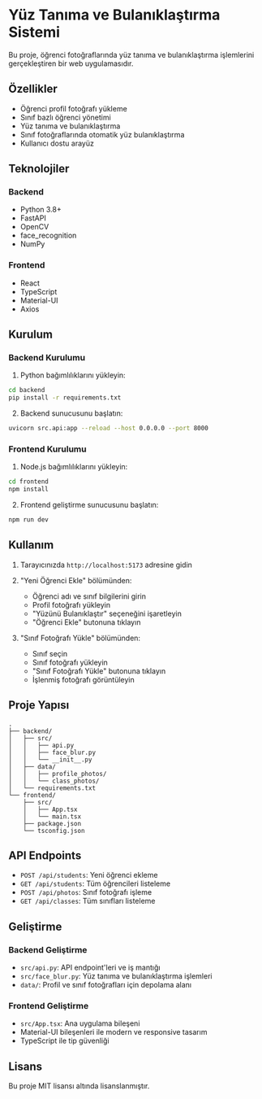 # Yüz Tanıma ve Bulanıklaştırma Sistemi

Bu proje, öğrenci fotoğraflarında yüz tanıma ve bulanıklaştırma işlemlerini gerçekleştiren bir web uygulamasıdır.

## Özellikler

- Öğrenci profil fotoğrafı yükleme
- Sınıf bazlı öğrenci yönetimi
- Yüz tanıma ve bulanıklaştırma
- Sınıf fotoğraflarında otomatik yüz bulanıklaştırma
- Kullanıcı dostu arayüz

## Teknolojiler

### Backend

- Python 3.8+
- FastAPI
- OpenCV
- face_recognition
- NumPy

### Frontend

- React
- TypeScript
- Material-UI
- Axios

## Kurulum

### Backend Kurulumu

1. Python bağımlılıklarını yükleyin:

```bash
cd backend
pip install -r requirements.txt
```

2. Backend sunucusunu başlatın:

```bash
uvicorn src.api:app --reload --host 0.0.0.0 --port 8000
```

### Frontend Kurulumu

1. Node.js bağımlılıklarını yükleyin:

```bash
cd frontend
npm install
```

2. Frontend geliştirme sunucusunu başlatın:

```bash
npm run dev
```

## Kullanım

1. Tarayıcınızda `http://localhost:5173` adresine gidin
2. "Yeni Öğrenci Ekle" bölümünden:

   - Öğrenci adı ve sınıf bilgilerini girin
   - Profil fotoğrafı yükleyin
   - "Yüzünü Bulanıklaştır" seçeneğini işaretleyin
   - "Öğrenci Ekle" butonuna tıklayın

3. "Sınıf Fotoğrafı Yükle" bölümünden:
   - Sınıf seçin
   - Sınıf fotoğrafı yükleyin
   - "Sınıf Fotoğrafı Yükle" butonuna tıklayın
   - İşlenmiş fotoğrafı görüntüleyin

## Proje Yapısı

```
.
├── backend/
│   ├── src/
│   │   ├── api.py
│   │   ├── face_blur.py
│   │   └── __init__.py
│   ├── data/
│   │   ├── profile_photos/
│   │   └── class_photos/
│   └── requirements.txt
└── frontend/
    ├── src/
    │   ├── App.tsx
    │   └── main.tsx
    ├── package.json
    └── tsconfig.json
```

## API Endpoints

- `POST /api/students`: Yeni öğrenci ekleme
- `GET /api/students`: Tüm öğrencileri listeleme
- `POST /api/photos`: Sınıf fotoğrafı işleme
- `GET /api/classes`: Tüm sınıfları listeleme

## Geliştirme

### Backend Geliştirme

- `src/api.py`: API endpoint'leri ve iş mantığı
- `src/face_blur.py`: Yüz tanıma ve bulanıklaştırma işlemleri
- `data/`: Profil ve sınıf fotoğrafları için depolama alanı

### Frontend Geliştirme

- `src/App.tsx`: Ana uygulama bileşeni
- Material-UI bileşenleri ile modern ve responsive tasarım
- TypeScript ile tip güvenliği

## Lisans

Bu proje MIT lisansı altında lisanslanmıştır.
